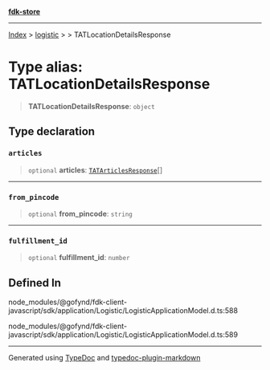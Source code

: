 [**fdk-store**](../../../README.md)
***

[Index](../../../API.md) > [logistic](../../README.md) > [<internal>](../README.md) > TATLocationDetailsResponse

# Type alias: TATLocationDetailsResponse

> **TATLocationDetailsResponse**: `object`

## Type declaration

### `articles`

> `optional` **articles**: [`TATArticlesResponse`](type-alias.TATArticlesResponse.md)[]

***

### `from_pincode`

> `optional` **from\_pincode**: `string`

***

### `fulfillment_id`

> `optional` **fulfillment\_id**: `number`

## Defined In

node\_modules/@gofynd/fdk-client-javascript/sdk/application/Logistic/LogisticApplicationModel.d.ts:588

node\_modules/@gofynd/fdk-client-javascript/sdk/application/Logistic/LogisticApplicationModel.d.ts:589

***
Generated using [TypeDoc](https://typedoc.org/) and [typedoc-plugin-markdown](https://www.npmjs.com/package/typedoc-plugin-markdown)
